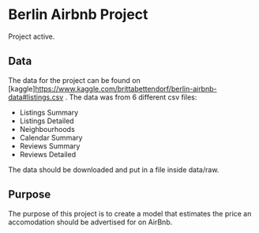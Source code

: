 # Berlin Airbnb Project

Project active.

## Data

The data for the project can be found on [kaggle]https://www.kaggle.com/brittabettendorf/berlin-airbnb-data#listings.csv .
The data was from 6 different csv files:

- Listings Summary
- Listings Detailed
- Neighbourhoods
- Calendar Summary
- Reviews Summary
- Reviews Detailed

The data should be downloaded and put in a file inside data/raw.

## Purpose

The purpose of this project is to create a model that estimates the price an accomodation should be advertised for on AirBnb.
